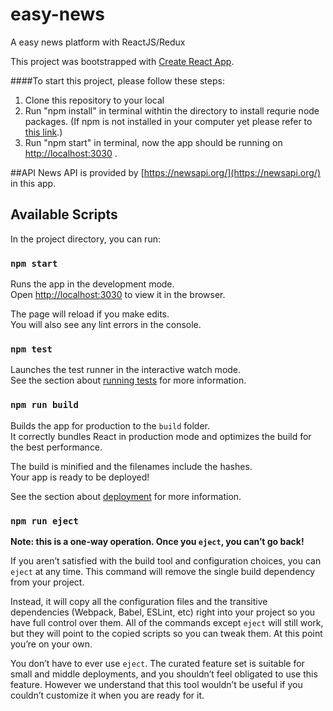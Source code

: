 # easy-news
A easy news platform with ReactJS/Redux

This project was bootstrapped with [Create React App](https://github.com/facebook/create-react-app).

####To start this project, please follow these steps:
1. Clone this repository to your local
2. Run "npm install" in terminal withtin the directory to install requrie node packages. 
(If npm is not installed in your computer yet please refer to [this link](https://www.npmjs.com/get-npm).)
3. Run "npm start" in terminal, now the app should be running on [http://localhost:3030](http://localhost:3030) .

##API
News API is provided by [https://newsapi.org/](https://newsapi.org/) in this app.


## Available Scripts

In the project directory, you can run:

### `npm start`

Runs the app in the development mode.<br />
Open [http://localhost:3030](http://localhost:3030) to view it in the browser.

The page will reload if you make edits.<br />
You will also see any lint errors in the console.

### `npm test`

Launches the test runner in the interactive watch mode.<br />
See the section about [running tests](https://facebook.github.io/create-react-app/docs/running-tests) for more information.

### `npm run build`

Builds the app for production to the `build` folder.<br />
It correctly bundles React in production mode and optimizes the build for the best performance.

The build is minified and the filenames include the hashes.<br />
Your app is ready to be deployed!

See the section about [deployment](https://facebook.github.io/create-react-app/docs/deployment) for more information.

### `npm run eject`

**Note: this is a one-way operation. Once you `eject`, you can’t go back!**

If you aren’t satisfied with the build tool and configuration choices, you can `eject` at any time. This command will remove the single build dependency from your project.

Instead, it will copy all the configuration files and the transitive dependencies (Webpack, Babel, ESLint, etc) right into your project so you have full control over them. All of the commands except `eject` will still work, but they will point to the copied scripts so you can tweak them. At this point you’re on your own.

You don’t have to ever use `eject`. The curated feature set is suitable for small and middle deployments, and you shouldn’t feel obligated to use this feature. However we understand that this tool wouldn’t be useful if you couldn’t customize it when you are ready for it.
